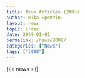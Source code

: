 ```yaml
---
title: News Articles (2008)
author: Mika Epstein
layout: news
topic: index
date: 2008-01-01
permalink: /news/2008/
categories: ["News"]
tags: ["2008"]
---
```


{{< news >}}